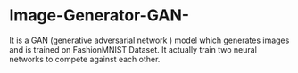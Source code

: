 # Image-Generator-GAN-
It is a GAN (generative adversarial network ) model which generates images and is trained on FashionMNIST Dataset. It actually train two neural networks to compete against each other.
